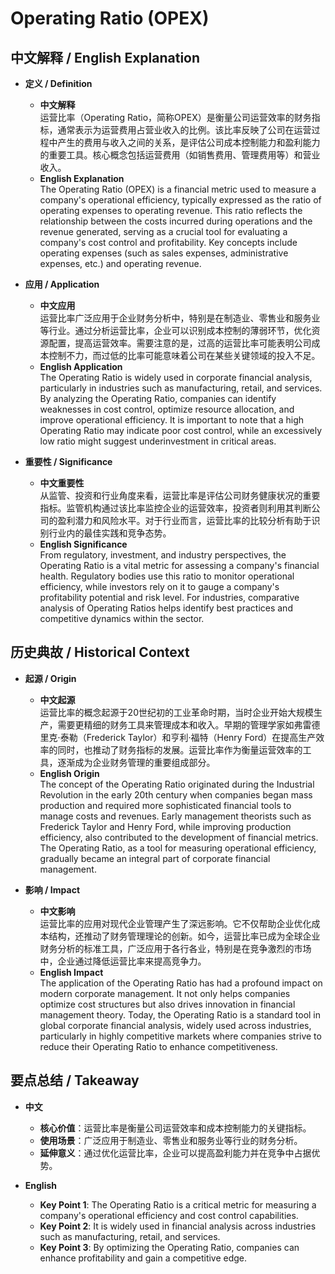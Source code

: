 # Operating Ratio (OPEX)

## 中文解释 / English Explanation

* **定义 / Definition**  
  - **中文解释**  
    运营比率（Operating Ratio，简称OPEX）是衡量公司运营效率的财务指标，通常表示为运营费用占营业收入的比例。该比率反映了公司在运营过程中产生的费用与收入之间的关系，是评估公司成本控制能力和盈利能力的重要工具。核心概念包括运营费用（如销售费用、管理费用等）和营业收入。  
  - **English Explanation**  
    The Operating Ratio (OPEX) is a financial metric used to measure a company's operational efficiency, typically expressed as the ratio of operating expenses to operating revenue. This ratio reflects the relationship between the costs incurred during operations and the revenue generated, serving as a crucial tool for evaluating a company's cost control and profitability. Key concepts include operating expenses (such as sales expenses, administrative expenses, etc.) and operating revenue.

* **应用 / Application**  
  - **中文应用**  
    运营比率广泛应用于企业财务分析中，特别是在制造业、零售业和服务业等行业。通过分析运营比率，企业可以识别成本控制的薄弱环节，优化资源配置，提高运营效率。需要注意的是，过高的运营比率可能表明公司成本控制不力，而过低的比率可能意味着公司在某些关键领域的投入不足。  
  - **English Application**  
    The Operating Ratio is widely used in corporate financial analysis, particularly in industries such as manufacturing, retail, and services. By analyzing the Operating Ratio, companies can identify weaknesses in cost control, optimize resource allocation, and improve operational efficiency. It is important to note that a high Operating Ratio may indicate poor cost control, while an excessively low ratio might suggest underinvestment in critical areas.

* **重要性 / Significance**  
  - **中文重要性**  
    从监管、投资和行业角度来看，运营比率是评估公司财务健康状况的重要指标。监管机构通过该比率监控企业的运营效率，投资者则利用其判断公司的盈利潜力和风险水平。对于行业而言，运营比率的比较分析有助于识别行业内的最佳实践和竞争态势。  
  - **English Significance**  
    From regulatory, investment, and industry perspectives, the Operating Ratio is a vital metric for assessing a company's financial health. Regulatory bodies use this ratio to monitor operational efficiency, while investors rely on it to gauge a company's profitability potential and risk level. For industries, comparative analysis of Operating Ratios helps identify best practices and competitive dynamics within the sector.

## 历史典故 / Historical Context

* **起源 / Origin**  
  - **中文起源**  
    运营比率的概念起源于20世纪初的工业革命时期，当时企业开始大规模生产，需要更精细的财务工具来管理成本和收入。早期的管理学家如弗雷德里克·泰勒（Frederick Taylor）和亨利·福特（Henry Ford）在提高生产效率的同时，也推动了财务指标的发展。运营比率作为衡量运营效率的工具，逐渐成为企业财务管理的重要组成部分。  
  - **English Origin**  
    The concept of the Operating Ratio originated during the Industrial Revolution in the early 20th century when companies began mass production and required more sophisticated financial tools to manage costs and revenues. Early management theorists such as Frederick Taylor and Henry Ford, while improving production efficiency, also contributed to the development of financial metrics. The Operating Ratio, as a tool for measuring operational efficiency, gradually became an integral part of corporate financial management.

* **影响 / Impact**  
  - **中文影响**  
    运营比率的应用对现代企业管理产生了深远影响。它不仅帮助企业优化成本结构，还推动了财务管理理论的创新。如今，运营比率已成为全球企业财务分析的标准工具，广泛应用于各行各业，特别是在竞争激烈的市场中，企业通过降低运营比率来提高竞争力。  
  - **English Impact**  
    The application of the Operating Ratio has had a profound impact on modern corporate management. It not only helps companies optimize cost structures but also drives innovation in financial management theory. Today, the Operating Ratio is a standard tool in global corporate financial analysis, widely used across industries, particularly in highly competitive markets where companies strive to reduce their Operating Ratio to enhance competitiveness.

## 要点总结 / Takeaway

* **中文**  
  - **核心价值**：运营比率是衡量公司运营效率和成本控制能力的关键指标。  
  - **使用场景**：广泛应用于制造业、零售业和服务业等行业的财务分析。  
  - **延伸意义**：通过优化运营比率，企业可以提高盈利能力并在竞争中占据优势。  

* **English**  
  - **Key Point 1**: The Operating Ratio is a critical metric for measuring a company's operational efficiency and cost control capabilities.  
  - **Key Point 2**: It is widely used in financial analysis across industries such as manufacturing, retail, and services.  
  - **Key Point 3**: By optimizing the Operating Ratio, companies can enhance profitability and gain a competitive edge.